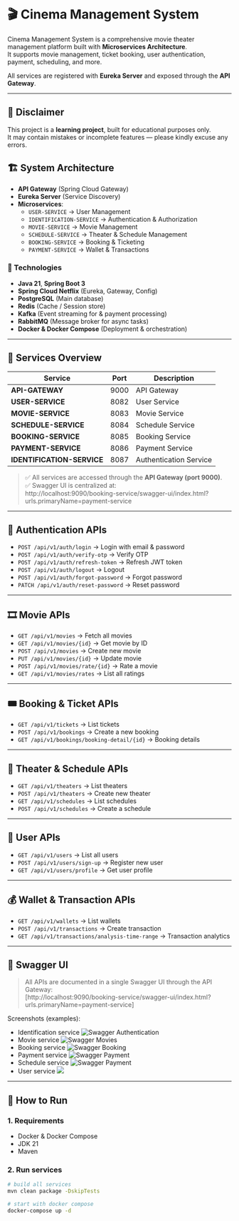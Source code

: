 # 🎬 Cinema Management System

Cinema Management System is a comprehensive movie theater management platform built with **Microservices Architecture**.  
It supports movie management, ticket booking, user authentication, payment, scheduling, and more.

All services are registered with **Eureka Server** and exposed through the **API Gateway**.

---
## 🙏 Disclaimer
This project is a **learning project**, built for educational purposes only.  
It may contain mistakes or incomplete features — please kindly excuse any errors.


## 🏗️ System Architecture

- **API Gateway** (Spring Cloud Gateway)
- **Eureka Server** (Service Discovery)
- **Microservices**:
    - `USER-SERVICE` → User Management
    - `IDENTIFICATION-SERVICE` → Authentication & Authorization
    - `MOVIE-SERVICE` → Movie Management
    - `SCHEDULE-SERVICE` → Theater & Schedule Management
    - `BOOKING-SERVICE` → Booking & Ticketing
    - `PAYMENT-SERVICE` → Wallet & Transactions

### 🔧 Technologies
- **Java 21**, **Spring Boot 3**
- **Spring Cloud Netflix** (Eureka, Gateway, Config)
- **PostgreSQL** (Main database)
- **Redis** (Cache / Session store)
- **Kafka** (Event streaming for & payment processing)
- **RabbitMQ** (Message broker for async tasks)
- **Docker & Docker Compose** (Deployment & orchestration)

---

## 📡 Services Overview

| Service                  | Port   | Description            |
|---------------------------|--------|------------------------|
| **API-GATEWAY**           | 9000   | API Gateway            |
| **USER-SERVICE**          | 8082   | User Service           |
| **MOVIE-SERVICE**         | 8083   | Movie Service          |
| **SCHEDULE-SERVICE**      | 8084   | Schedule Service       |
| **BOOKING-SERVICE**       | 8085   | Booking Service        |
| **PAYMENT-SERVICE**       | 8086   | Payment Service        |
| **IDENTIFICATION-SERVICE**| 8087   | Authentication Service |

> ✅ All services are accessed through the **API Gateway (port 9000)**.  
> ✅ Swagger UI is centralized at:  
> http://localhost:9090/booking-service/swagger-ui/index.html?urls.primaryName=payment-service

---

## 🔐 Authentication APIs
- `POST /api/v1/auth/login` → Login with email & password
- `POST /api/v1/auth/verify-otp` → Verify OTP
- `POST /api/v1/auth/refresh-token` → Refresh JWT token
- `POST /api/v1/auth/logout` → Logout
- `POST /api/v1/auth/forgot-password` → Forgot password
- `PATCH /api/v1/auth/reset-password` → Reset password

---

## 🎞️ Movie APIs
- `GET /api/v1/movies` → Fetch all movies
- `GET /api/v1/movies/{id}` → Get movie by ID
- `POST /api/v1/movies` → Create new movie
- `PUT /api/v1/movies/{id}` → Update movie
- `POST /api/v1/movies/rate/{id}` → Rate a movie
- `GET /api/v1/movies/rates` → List all ratings

---

## 🎟️ Booking & Ticket APIs
- `GET /api/v1/tickets` → List tickets
- `POST /api/v1/bookings` → Create a new booking
- `GET /api/v1/bookings/booking-detail/{id}` → Booking details

---

## 🏢 Theater & Schedule APIs
- `GET /api/v1/theaters` → List theaters
- `POST /api/v1/theaters` → Create new theater
- `GET /api/v1/schedules` → List schedules
- `POST /api/v1/schedules` → Create a schedule

---

## 👤 User APIs
- `GET /api/v1/users` → List all users
- `POST /api/v1/users/sign-up` → Register new user
- `GET /api/v1/users/profile` → Get user profile

---

## 💰 Wallet & Transaction APIs
- `GET /api/v1/wallets` → List wallets
- `POST /api/v1/transactions` → Create transaction
- `GET /api/v1/transactions/analysis-time-range` → Transaction analytics

---

## 📸 Swagger UI

> All APIs are documented in a single Swagger UI through the API Gateway:  
> [http://localhost:9090/booking-service/swagger-ui/index.html?urls.primaryName=payment-service]

Screenshots (examples):
- Identification service
![Swagger Authentication](readme-image/auth.png)  
- Movie service
![Swagger Movies](readme-image/movie.png)  
- Booking service
![Swagger Booking](readme-image/booking.png)  
- Payment service
![Swagger Payment](readme-image/booking.png)
- Schedule service
 ![Swagger Payment](readme-image/schedule.png)
- User service
  ![](readme-image/user.png)

---

## 🚀 How to Run

### 1. Requirements
- Docker & Docker Compose
- JDK 21
- Maven

### 2. Run services
```bash
# build all services
mvn clean package -DskipTests

# start with docker compose
docker-compose up -d
